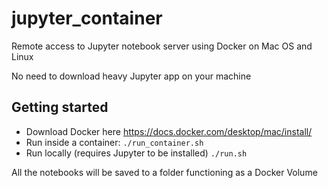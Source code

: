 # jupyter_container
Remote access to Jupyter notebook server using Docker on Mac OS and Linux

No need to download heavy Jupyter app on your machine

## Getting started

* Download Docker here https://docs.docker.com/desktop/mac/install/
* Run inside a container: ```./run_container.sh```
* Run locally (requires Jupyter to be installed) ```./run.sh```

All the notebooks will be saved to a folder functioning as a Docker Volume
